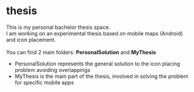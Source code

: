 # thesis
This is my personal bachelor thesis space.
<br>
I am working on an experimental thesis based on mobile maps (Android) and icon placement.
<br>
<br>
You can find 2 main folders: <b>PersonalSolution</b> and <b>MyThesis</b>
<ul>
<li>PersonalSolution represents the general solution to the icon placing problem avoiding overlappings
<li>MyThesis is the main part of the thesis, involved in solving the problem for specific mobile apps



